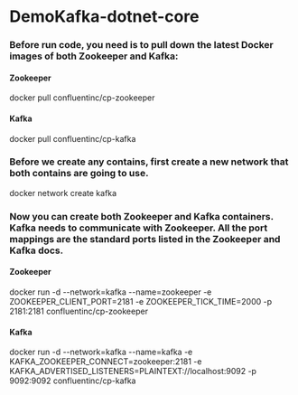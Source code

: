 # DemoKafka-dotnet-core
### Before run code, you need is to pull down the latest Docker images of both Zookeeper and Kafka:
#### Zookeeper
docker pull confluentinc/cp-zookeeper

#### Kafka
docker pull confluentinc/cp-kafka

### Before we create any contains, first create a new network that both contains are going to use.
docker network create kafka

### Now you can create both Zookeeper and Kafka containers. Kafka needs to communicate with Zookeeper. All the port mappings are the standard ports listed in the Zookeeper and Kafka docs.
#### Zookeeper
docker run -d --network=kafka --name=zookeeper -e ZOOKEEPER_CLIENT_PORT=2181 -e ZOOKEEPER_TICK_TIME=2000 -p 2181:2181  confluentinc/cp-zookeeper

#### Kafka
docker run -d --network=kafka --name=kafka -e KAFKA_ZOOKEEPER_CONNECT=zookeeper:2181 -e KAFKA_ADVERTISED_LISTENERS=PLAINTEXT://localhost:9092 -p 9092:9092  confluentinc/cp-kafka
